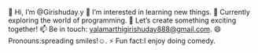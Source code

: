 👋 Hi, I’m @Girishuday.y
👀 I’m interested in learning new things.
🌱 Currently exploring the world of programming.
💞️ Let’s create something exciting together!
📫 Be in touch: yalamarthigirishuday888@gmail.com.
😄 Pronouns:spreading smiles!☺️.
⚡ Fun fact:I enjoy doing comedy.
